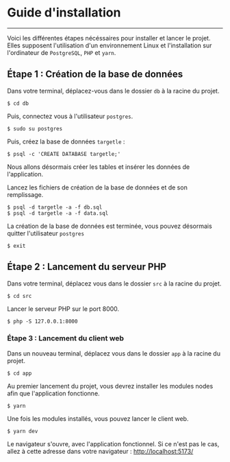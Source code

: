 # Guide d'installation
___
Voici les différentes étapes nécéssaires pour installer et lancer le projet. Elles supposent l'utilisation d'un environnement Linux et l'installation sur l'ordinateur de `PostgreSQL`, `PHP` et `yarn`.

## Étape 1 : Création de la base de données

Dans votre terminal, déplacez-vous dans le dossier `db` à la racine du projet.
```
$ cd db
```
Puis, connectez vous à l'utilisateur `postgres`.
```
$ sudo su postgres
```
Puis, créez la base de données `targetle` :
```
$ psql -c 'CREATE DATABASE targetle;'
```

Nous allons désormais créer les tables et insérer les données de l'application.

Lancez les fichiers de création de la base de données et de son remplissage.
```
$ psql -d targetle -a -f db.sql
$ psql -d targetle -a -f data.sql
```

La création de la base de données est terminée, vous pouvez désormais quitter l'utilisateur `postgres`
```
$ exit
```

## Étape 2 : Lancement du serveur PHP

Dans votre terminal, déplacez vous dans le dossier `src` à la racine du projet.
```
$ cd src
```
Lancer le serveur PHP sur le port 8000.
```
$ php -S 127.0.0.1:8000
```

### Étape 3 : Lancement du client web

Dans un nouveau terminal, déplacez vous dans le dossier `app` à la racine du projet.
```
$ cd app
```
Au premier lancement du projet, vous devrez installer les modules nodes afin que l'application fonctionne.
```
$ yarn
```
Une fois les modules installés, vous pouvez lancer le client web.
```
$ yarn dev
```
Le navigateur s'ouvre, avec l'application fonctionnel. Si ce n'est pas le cas, allez à cette adresse dans votre navigateur : [http://localhost:5173/](http://localhost:5173/)